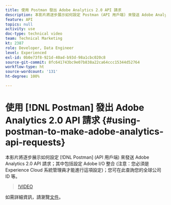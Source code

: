 ```yaml
---
title: 使用 Postman 發出 Adobe Analytics 2.0 API 請求
description: 本影片將逐步展示如何設定 Postman (API 用戶端) 來發送 Adobe Analytics 2.0 API 請求；其中包括設定 Adobe I/O 整合 (注意：您必須是 Experience Cloud 系統管理員才能進行這項設定)；您可在此查詢您的全球公司 ID 等。
feature: API
topics: null
activity: use
doc-type: technical video
team: Technical Marketing
kt: 2387
role: Developer, Data Engineer
level: Experienced
exl-id: 0b0e73f8-921d-40ad-b93d-98a1cbc020c8
source-git-commit: 8fc641743bc9e07b838a22ca64ccc15344d52764
workflow-type: ht
source-wordcount: '131'
ht-degree: 100%

---
```


# 使用 [!DNL Postman] 發出 Adobe Analytics 2.0 API 請求 {#using-postman-to-make-adobe-analytics-api-requests}

本影片將逐步展示如何設定 [!DNL Postman] (API 用戶端) 來發送 Adobe Analytics 2.0 API 請求；其中包括設定 Adobe I/O 整合 (注意：您必須是 Experience Cloud 系統管理員才能進行這項設定)；您可在此查詢您的全球公司 ID 等。

>[!VIDEO](https://video.tv.adobe.com/v/25889/?quality=12&learn=on)

如需詳細資訊，請瀏覽[文件](https://www.adobe.io/apis/experiencecloud/analytics/docs.html#!AdobeDocs/analytics-2.0-apis/master/oauth-postman.md)。
